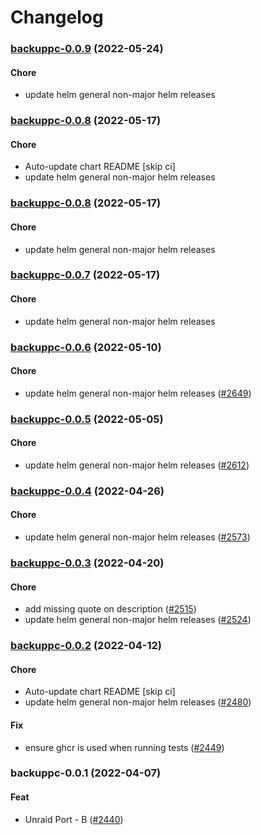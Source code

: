 # Changelog<br>


<a name="backuppc-0.0.9"></a>
### [backuppc-0.0.9](https://github.com/truecharts/apps/compare/backuppc-0.0.8...backuppc-0.0.9) (2022-05-24)

#### Chore

* update helm general non-major helm releases



<a name="backuppc-0.0.8"></a>
### [backuppc-0.0.8](https://github.com/truecharts/apps/compare/backuppc-0.0.7...backuppc-0.0.8) (2022-05-17)

#### Chore

* Auto-update chart README [skip ci]
* update helm general non-major helm releases



<a name="backuppc-0.0.8"></a>
### [backuppc-0.0.8](https://github.com/truecharts/apps/compare/backuppc-0.0.7...backuppc-0.0.8) (2022-05-17)

#### Chore

* update helm general non-major helm releases



<a name="backuppc-0.0.7"></a>
### [backuppc-0.0.7](https://github.com/truecharts/apps/compare/backuppc-0.0.6...backuppc-0.0.7) (2022-05-17)

#### Chore

* update helm general non-major helm releases



<a name="backuppc-0.0.6"></a>
### [backuppc-0.0.6](https://github.com/truecharts/apps/compare/backuppc-0.0.5...backuppc-0.0.6) (2022-05-10)

#### Chore

* update helm general non-major helm releases ([#2649](https://github.com/truecharts/apps/issues/2649))



<a name="backuppc-0.0.5"></a>
### [backuppc-0.0.5](https://github.com/truecharts/apps/compare/backuppc-0.0.4...backuppc-0.0.5) (2022-05-05)

#### Chore

* update helm general non-major helm releases ([#2612](https://github.com/truecharts/apps/issues/2612))



<a name="backuppc-0.0.4"></a>
### [backuppc-0.0.4](https://github.com/truecharts/apps/compare/backuppc-0.0.3...backuppc-0.0.4) (2022-04-26)

#### Chore

* update helm general non-major helm releases ([#2573](https://github.com/truecharts/apps/issues/2573))



<a name="backuppc-0.0.3"></a>
### [backuppc-0.0.3](https://github.com/truecharts/apps/compare/backuppc-0.0.2...backuppc-0.0.3) (2022-04-20)

#### Chore

* add missing quote on description ([#2515](https://github.com/truecharts/apps/issues/2515))
* update helm general non-major helm releases ([#2524](https://github.com/truecharts/apps/issues/2524))



<a name="backuppc-0.0.2"></a>
### [backuppc-0.0.2](https://github.com/truecharts/apps/compare/backuppc-0.0.1...backuppc-0.0.2) (2022-04-12)

#### Chore

* Auto-update chart README [skip ci]
* update helm general non-major helm releases ([#2480](https://github.com/truecharts/apps/issues/2480))

#### Fix

* ensure ghcr is used when running tests ([#2449](https://github.com/truecharts/apps/issues/2449))



<a name="backuppc-0.0.1"></a>
### backuppc-0.0.1 (2022-04-07)

#### Feat

* Unraid Port - B ([#2440](https://github.com/truecharts/apps/issues/2440))
